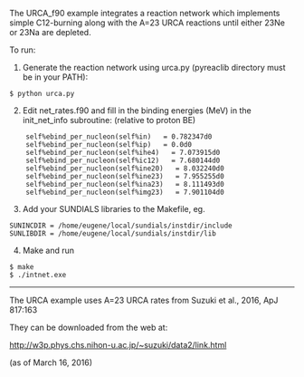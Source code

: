 The URCA_f90 example integrates a reaction network which implements
simple C12-burning along with the A=23 URCA reactions until either
23Ne or 23Na are depleted.

To run:

1) Generate the reaction network using urca.py (pyreaclib directory
must be in your PATH):

```
$ python urca.py
```

2) Edit net_rates.f90 and fill in the binding energies (MeV) in the
init_net_info subroutine: (relative to proton BE)

```
    self%ebind_per_nucleon(self%in)   = 0.782347d0
    self%ebind_per_nucleon(self%ip)   = 0.0d0
    self%ebind_per_nucleon(self%ihe4)   = 7.073915d0
    self%ebind_per_nucleon(self%ic12)   = 7.680144d0
    self%ebind_per_nucleon(self%ine20)   = 8.032240d0
    self%ebind_per_nucleon(self%ine23)   = 7.955255d0
    self%ebind_per_nucleon(self%ina23)   = 8.111493d0
    self%ebind_per_nucleon(self%img23)   = 7.901104d0
```

3) Add your SUNDIALS libraries to the Makefile, eg.

```
SUNINCDIR = /home/eugene/local/sundials/instdir/include
SUNLIBDIR = /home/eugene/local/sundials/instdir/lib
```

4) Make and run

```
$ make
$ ./intnet.exe
```

--------------------------------------------------------------------------------

The URCA example uses A=23 URCA rates from Suzuki et al., 2016, ApJ 817:163

They can be downloaded from the web at:

http://w3p.phys.chs.nihon-u.ac.jp/~suzuki/data2/link.html

(as of March 16, 2016)
